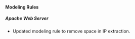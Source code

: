 #### Modeling Rules
##### Apache Web Server
- Updated modeling rule to remove space in IP extraction.